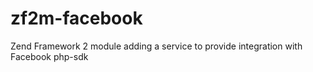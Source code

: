 zf2m-facebook
=============

Zend Framework 2 module adding a service to provide integration with Facebook php-sdk